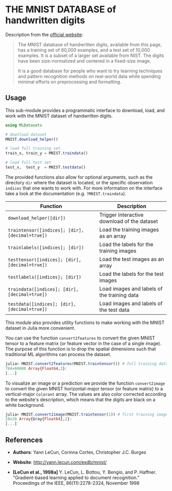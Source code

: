 # THE MNIST DATABASE of handwritten digits

Description from the [official website](http://yann.lecun.com/exdb/mnist/):

> The MNIST database of handwritten digits, available from this
> page, has a training set of 60,000 examples, and a test set of
> 10,000 examples. It is a subset of a larger set available from
> NIST. The digits have been size-normalized and centered in a
> fixed-size image.
>
> It is a good database for people who want to try learning
> techniques and pattern recognition methods on real-world data
> while spending minimal efforts on preprocessing and formatting.

## Usage

This sub-module provides a programmatic interface to download,
load, and work with the MNIST dataset of handwritten digits.

```julia
using MLDatasets

# download dataset
MNIST.download_helper()

# load full training set
train_x, train_y = MNIST.traindata()

# load full test set
test_x,  test_y  = MNIST.testdata()
```

The provided functions also allow for optional arguments, such as
the directory `dir` where the dataset is located, or the specific
observation `indices` that one wants to work with. For more
information on the interface take a look at the documentation
(e.g. `?MNIST.traindata`).

Function | Description
---------|-------------
`download_helper([dir])` | Trigger interactive download of the dataset
`traintensor([indices]; [dir], [decimal=true])` | Load the training images as an array
`trainlabels([indices]; [dir])` | Load the labels for the training images
`testtensor([indices]; [dir], [decimal=true])` | Load the test images as an array
`testlabels([indices]; [dir])` | Load the labels for the test images
`traindata([indices]; [dir], [decimal=true])` | Load images and labels of the training data
`testdata([indices]; [dir], [decimal=true])` | Load images and labels of the test data

This module also provides utility functions to make working with
the MNIST dataset in Julia more convenient.

You can use the function `convert2features` to convert the given
MNIST tensor to a feature matrix (or feature vector in the case
of a single image). The purpose of this function is to drop the
spatial dimensions such that traditional ML algorithms can
process the dataset.

```julia
julia> MNIST.convert2features(MNIST.traintensor()) # full training data
784×60000 Array{Float64,2}:
[...]
```

To visualize an image or a prediction we provide the function
`convert2image` to convert the given MNIST horizontal-major
tensor (or feature matrix) to a vertical-major `Colorant` array.
The values are also color corrected according to the website's
description, which means that the digits are black on a white
background.

```julia
julia> MNIST.convert2image(MNIST.traintensor(1)) # first training image
28×28 Array{Gray{Float64},2}:
[...]
```

## References

- **Authors**: Yann LeCun, Corinna Cortes, Christopher J.C. Burges

- **Website**: http://yann.lecun.com/exdb/mnist/

- **[LeCun et al., 1998a]** Y. LeCun, L. Bottou, Y. Bengio, and P. Haffner. "Gradient-based learning applied to document recognition." Proceedings of the IEEE, 86(11):2278-2324, November 1998
